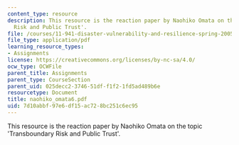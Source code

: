 ```yaml
---
content_type: resource
description: This resource is the reaction paper by Naohiko Omata on the topic 'Transboundary
  Risk and Public Trust'.
file: /courses/11-941-disaster-vulnerability-and-resilience-spring-2005/7d10abbf97e6df15ac728bc251c6ec95_naohiko_omata6.pdf
file_type: application/pdf
learning_resource_types:
- Assignments
license: https://creativecommons.org/licenses/by-nc-sa/4.0/
ocw_type: OCWFile
parent_title: Assignments
parent_type: CourseSection
parent_uid: 025decc2-3746-51df-f1f2-1fd5ad489b6e
resourcetype: Document
title: naohiko_omata6.pdf
uid: 7d10abbf-97e6-df15-ac72-8bc251c6ec95
---
```

This resource is the reaction paper by Naohiko Omata on the topic 'Transboundary Risk and Public Trust'.